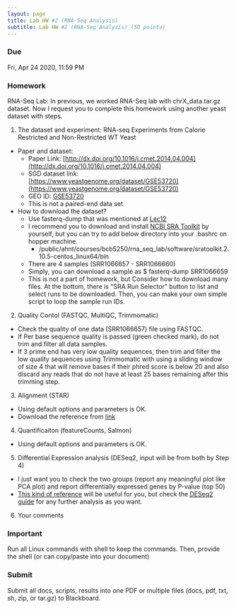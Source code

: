 ```yaml
---
layout: page
title: Lab HW #2 (RNA-Seq Analysis)
subtitle: Lab HW #2 (RNA-Seq Analysis) (50 points)
---
```


### Due
Fri, Apr 24 2020, 11:59 PM

### Homework
RNA-Seq Lab: In previous, we worked RNA-Seq lab with chrX_data.tar.gz dataset. Now I request you to complete this homework using another yeast dataset with steps.

1. The dataset and experiment: RNA-seq Experiments from Calorie Restricted and Non-Restricted WT Yeast
  - Paper and dataset:
    - Paper Link: [http://dx.doi.org/10.1016/j.cmet.2014.04.004](http://dx.doi.org/10.1016/j.cmet.2014.04.004)
    - SGD dataset link: [https://www.yeastgenome.org/dataset/GSE53720](https://www.yeastgenome.org/dataset/GSE53720)
    - GEO ID: [GSE53720](https://www.ncbi.nlm.nih.gov/geo/query/acc.cgi?acc=GSE53720)
    - This is not a paired-end data set
  - How to download the dataset?
    - Use fasterq-dump that was mentioned at [Lec12](https://biohpc.github.io/BCB5250S20/lectures/BCB5250_Lec12.pdf)
    - I recommend you to download and install [NCBI SRA Toolkit](https://github.com/ncbi/sra-tools) by yourself, but you can try to add below directory into your .bashrc on hopper machine.
      - /public/ahnt/courses/bcb5250/rna_seq_lab/software/sratoolkit.2.10.5-centos_linux64/bin
    - There are 4 samples (SRR1066657 - SRR1066660)
    - Simply, you can download a sample as $ fasterq-dump SRR1066659 
    - This is not a part of homework, but Consider how to download many files. At the bottom, there is "SRA Run Selector" button to list and select runs to be downloaded. Then, you can make your own simple script to loop the sample run IDs. 
2. Quality Contol (FASTQC, MultiQC, Trimmomatic)
  - Check the quality of one data (SRR1066657) file using FASTQC.
  - If Per base sequence quality is passed (green checked mark), do not trim and filter all data samples.
  - If 3 prime end has very low quality sequences, then trim and filter the low quality sequences using Trimmomatic with using a sliding window of size 4 that will remove bases if their phred score is below 20 and also discard any reads that do not have at least 25 bases remaining after this trimming step. 
3. Alignment (STAR)
  - Using default options and parameters is OK.
  - Download the reference from [link](http://sgd-archive.yeastgenome.org/sequence/S288C_reference/genome_releases/S288C_reference_genome_R64-2-1_20150113.tgz)
4. Quantificaiton (featureCounts, Salmon)
  - Using default options and parameters is OK.
5. Differential Expression analysis (DESeq2, input will be from both by Step 4)
  - I just want you to check the two groups (report any meaningful plot like PCA plot) and report differentially expressed genes by P-value (top 50)
  - [This kind of reference](https://bioinformatics-core-shared-training.github.io/cruk-summer-school-2018/RNASeq2018/html/04_DE_analysis_with_DESeq2.nb.html) will be useful for you, but check the [DESeq2 guide](https://bioc.ism.ac.jp/packages/2.14/bioc/vignettes/DESeq2/inst/doc/beginner.pdf) for any further analysis as you want.
6. Your comments

### Important
Run all Linux commands with shell to keep the commands. Then, provide the shell (or can copy/paste into your document)

### Submit
Submit all docs, scripts, results into one PDF or multiple files (docs, pdf, txt, sh, zip, or tar.gz) to Blackboard.
